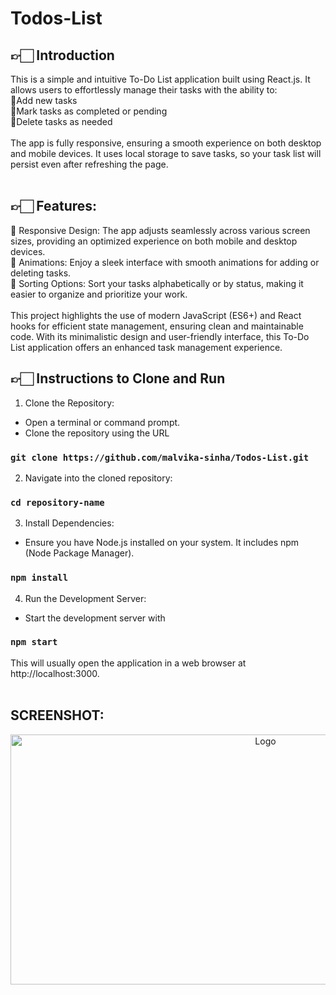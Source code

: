 # Todos-List

## 👉🏻 Introduction
This is a simple and intuitive To-Do List application built using React.js. It allows users to effortlessly manage their tasks with the ability to:
<br>
🔴Add new tasks <br>
🔴Mark tasks as completed or pending <br>
🔴Delete tasks as needed <br><br>
The app is fully responsive, ensuring a smooth experience on both desktop and mobile devices. It uses local storage to save tasks, so your task list will persist even after refreshing the page. <br>
<br>

## 👉🏻 Features:
🔴 Responsive Design: The app adjusts seamlessly across various screen sizes, providing an optimized experience on both mobile and desktop devices. <br>
🔴 Animations: Enjoy a sleek interface with smooth animations for adding or deleting tasks. <br>
🔴 Sorting Options: Sort your tasks alphabetically or by status, making it easier to organize and prioritize your work. <br><br>
This project highlights the use of modern JavaScript (ES6+) and React hooks for efficient state management, ensuring clean and maintainable code. With its minimalistic design and user-friendly interface, this To-Do List application offers an enhanced task management experience.
<br>
## 👉🏻 Instructions to Clone and Run <br>
1. Clone the Repository: <br>
- Open a terminal or command prompt. <br>
- Clone the repository using the URL <br>
### `git clone https://github.com/malvika-sinha/Todos-List.git` <br>
2. Navigate into the cloned repository: <br>
### `cd repository-name` <br>

3. Install Dependencies:<br>
- Ensure you have Node.js installed on your system. It includes npm (Node Package Manager). <br>
### `npm install` <br>

4. Run the Development Server: <br>
- Start the development server with <br>
### `npm start` <br>
This will usually open the application in a web browser at http://localhost:3000. <br><br>

## SCREENSHOT: <br>
<div align="center"> <img src="https://i.postimg.cc/NLqWtYRv/Screenshot-2024-09-11-032417.png" alt="Logo" width="800" height="400"> </div><br>



